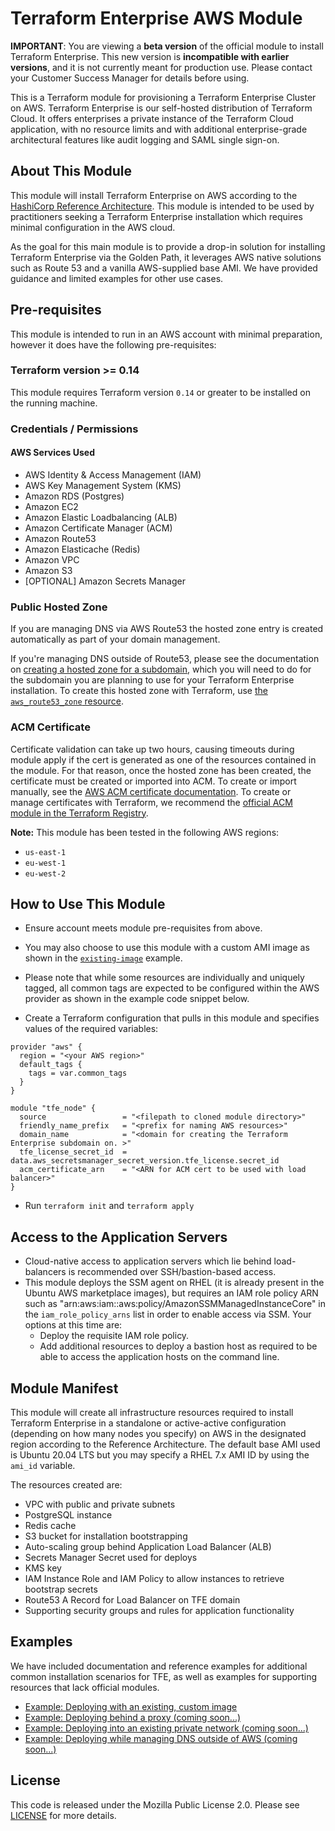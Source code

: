 # Terraform Enterprise AWS Module

**IMPORTANT**: You are viewing a **beta version** of the official module to install Terraform Enterprise. This new version is **incompatible with earlier versions**, and it is not currently meant for production use. Please contact your Customer Success Manager for details before using.

This is a Terraform module for provisioning a Terraform Enterprise Cluster on AWS. Terraform Enterprise is our self-hosted distribution of Terraform Cloud. It offers enterprises a private instance of the Terraform Cloud application, with no resource limits and with additional enterprise-grade architectural features like audit logging and SAML single sign-on.

## About This Module

This module will install Terraform Enterprise on AWS according to the [HashiCorp Reference Architecture](https://www.terraform.io/docs/enterprise/before-installing/reference-architecture/aws.html). This module is intended to be used by practitioners seeking a Terraform Enterprise installation which requires minimal configuration in the AWS cloud.

As the goal for this main module is to provide a drop-in solution for installing Terraform Enterprise via the Golden Path, it leverages AWS native solutions such as Route 53 and a vanilla AWS-supplied base AMI. We have provided guidance and limited examples for other use cases.

## Pre-requisites

This module is intended to run in an AWS account with minimal preparation, however it does have the following pre-requisites:

### Terraform version >= 0.14

This module requires Terraform version `0.14` or greater to be installed on the running machine.

### Credentials / Permissions

#### AWS Services Used

- AWS Identity & Access Management (IAM)
- AWS Key Management System (KMS)
- Amazon RDS (Postgres)
- Amazon EC2
- Amazon Elastic Loadbalancing (ALB)
- Amazon Certificate Manager (ACM)
- Amazon Route53
- Amazon Elasticache (Redis)
- Amazon VPC
- Amazon S3
- [OPTIONAL] Amazon Secrets Manager

### Public Hosted Zone

If you are managing DNS via AWS Route53 the hosted zone entry is created automatically as part of your domain management.

If you're managing DNS outside of Route53, please see the documentation on [creating a hosted zone for a subdomain](https://docs.aws.amazon.com/Route53/latest/DeveloperGuide/dns-routing-traffic-for-subdomains.html), which you will need to do for the subdomain you are planning to use for your Terraform Enterprise installation. To create this hosted zone with Terraform, use [the `aws_route53_zone` resource](https://registry.terraform.io/providers/hashicorp/aws/latest/docs/resources/route53_zone).

### ACM Certificate

Certificate validation can take up two hours, causing timeouts during module apply if the cert is generated as one of the resources contained in the module. For that reason, once the hosted zone has been created, the certificate must be created or imported into ACM. To create or import manually, see the [AWS ACM certificate documentation](https://docs.aws.amazon.com/acm/latest/userguide/gs.html). To create or manage certificates with Terraform, we recommend the [official ACM module in the Terraform Registry](https://registry.terraform.io/modules/terraform-aws-modules/acm/aws/latest).

**Note:** This module has been tested in the following AWS regions:

- `us-east-1`
- `eu-west-1`
- `eu-west-2`

## How to Use This Module

- Ensure account meets module pre-requisites from above.
- You may also choose to use this module with a custom AMI image as shown in the [`existing-image`](./examples/existing-image) example.
- Please note that while some resources are individually and uniquely tagged, all common tags are expected to be configured within the AWS provider as shown in the example code snippet below.

- Create a Terraform configuration that pulls in this module and specifies values
  of the required variables:

```hcl
provider "aws" {
  region = "<your AWS region>"
  default_tags {
    tags = var.common_tags
  }
}

module "tfe_node" {
  source                 = "<filepath to cloned module directory>"
  friendly_name_prefix   = "<prefix for naming AWS resources>"
  domain_name            = "<domain for creating the Terraform Enterprise subdomain on. >"
  tfe_license_secret_id  = data.aws_secretsmanager_secret_version.tfe_license.secret_id
  acm_certificate_arn    = "<ARN for ACM cert to be used with load balancer>"
}
```

- Run `terraform init` and `terraform apply`

## Access to the Application Servers

- Cloud-native access to application servers which lie behind load-balancers is recommended over SSH/bastion-based access.
- This module deploys the SSM agent on RHEL (it is already present in the Ubuntu AWS marketplace images), but requires an IAM role policy ARN such as "arn:aws:iam::aws:policy/AmazonSSMManagedInstanceCore" in the `iam_role_policy_arns` list in order to enable access via SSM. Your options at this time are:
  - Deploy the requisite IAM role policy.
  - Add additional resources to deploy a bastion host as required to be able to access the application hosts on the command line.

## Module Manifest

This module will create all infrastructure resources required to install Terraform Enterprise in a standalone or active-active configuration (depending on how many nodes you specify) on AWS in the designated region according to the Reference Architecture. The default base AMI used is Ubuntu 20.04 LTS but you may specify a RHEL 7.x AMI ID by using the `ami_id` variable.

The resources created are:

- VPC with public and private subnets
- PostgreSQL instance
- Redis cache
- S3 bucket for installation bootstrapping
- Auto-scaling group behind Application Load Balancer (ALB)
- Secrets Manager Secret used for deploys
- KMS key
- IAM Instance Role and IAM Policy to allow instances to retrieve bootstrap secrets
- Route53 A Record for Load Balancer on TFE domain
- Supporting security groups and rules for application functionality

## Examples

We have included documentation and reference examples for additional common installation scenarios for TFE, as well as examples for supporting resources that lack official modules.

- [Example: Deploying with an existing, custom image](./examples/existing-image)
- [Example: Deploying behind a proxy (coming soon...)](./examples/behind-proxy)
- [Example: Deploying into an existing private network (coming soon...)](./examples/existing-private-network)
- [Example: Deploying while managing DNS outside of AWS (coming soon...)](./examples/external-dns)

## License

This code is released under the Mozilla Public License 2.0. Please see [LICENSE](https://github.com/hashicorp/terraform-aws-terraform-enterprise/blob/main/LICENSE)
for more details.
